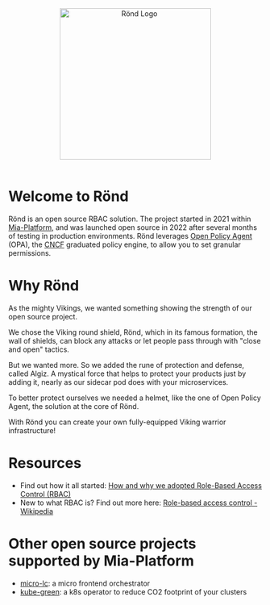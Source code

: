 <div align="center">

  <img alt="Rönd Logo" src="https://user-images.githubusercontent.com/7142570/173044709-c788b29a-7eb4-442d-8392-6404d6251c4c.png" width="300" />
  <br/><br/>

</div>


# Welcome to Rönd

Rönd is an open source RBAC solution. The project started in 2021 within [Mia-Platform](https://github.com/mia-platform), and was launched open source in 2022 after several months of testing in production environments. Rönd leverages [Open Policy Agent](https://github.com/open-policy-agent/opa) (OPA), the [CNCF](https://www.cncf.io) graduated policy engine, to allow you to set granular permissions.

# Why Rönd

As the mighty Vikings, we wanted something showing the strength of our open source project. 

We chose the Viking round shield, Rönd, which in its famous formation, the wall of shields, can block any attacks or let people pass through with "close and open" tactics.

But we wanted more. So we added the rune of protection and defense, called Algiz. A mystical force that helps to protect your products just by adding it, nearly as our sidecar pod does with your microservices. 

To better protect ourselves we needed a helmet, like the one of Open Policy Agent, the solution at the core of Rönd. 

With Rönd you can create your own fully-equipped Viking warrior infrastructure!

# Resources

* Find out how it all started: [How and why we adopted Role-Based Access Control (RBAC)](https://blog.mia-platform.eu/en/how-why-adopted-role-based-access-control-rbac)
* New to what RBAC is? Find out more here: [Role-based access control - Wikipedia](https://en.wikipedia.org/wiki/Role-based_access_control)

# Other open source projects supported by Mia-Platform

* [micro-lc](https://github.com/micro-lc): a micro frontend orchestrator 
* [kube-green](https://github.com/kube-green): a k8s operator to reduce CO2 footprint of your clusters
